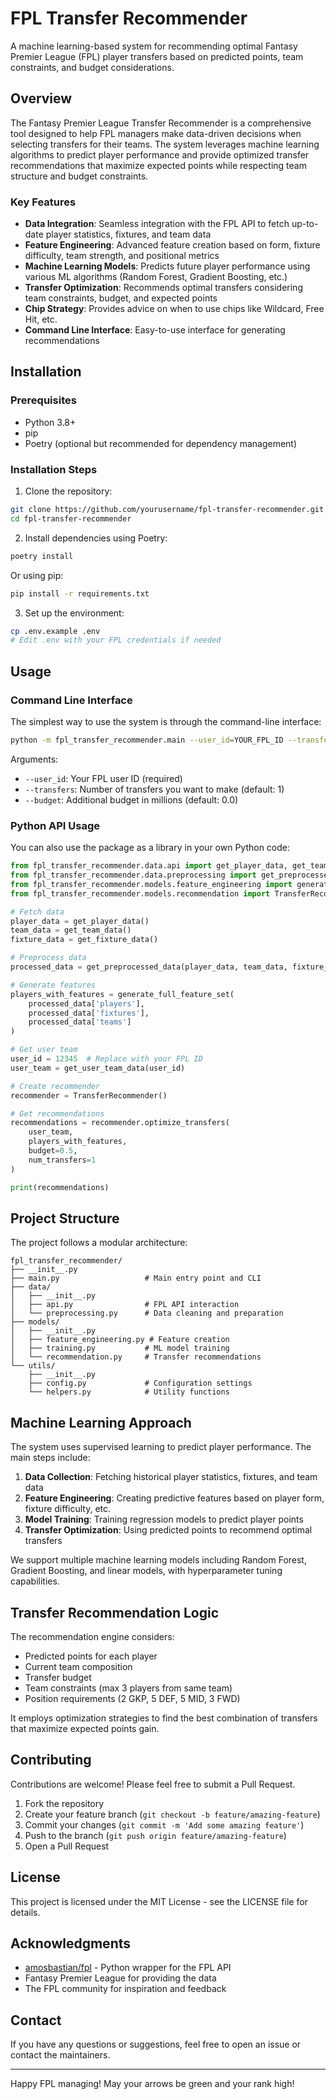# FPL Transfer Recommender

A machine learning-based system for recommending optimal Fantasy Premier League (FPL) player transfers based on predicted points, team constraints, and budget considerations.

## Overview

The Fantasy Premier League Transfer Recommender is a comprehensive tool designed to help FPL managers make data-driven decisions when selecting transfers for their teams. The system leverages machine learning algorithms to predict player performance and provide optimized transfer recommendations that maximize expected points while respecting team structure and budget constraints.

### Key Features

- **Data Integration**: Seamless integration with the FPL API to fetch up-to-date player statistics, fixtures, and team data
- **Feature Engineering**: Advanced feature creation based on form, fixture difficulty, team strength, and positional metrics
- **Machine Learning Models**: Predicts future player performance using various ML algorithms (Random Forest, Gradient Boosting, etc.)
- **Transfer Optimization**: Recommends optimal transfers considering team constraints, budget, and expected points
- **Chip Strategy**: Provides advice on when to use chips like Wildcard, Free Hit, etc.
- **Command Line Interface**: Easy-to-use interface for generating recommendations

## Installation

### Prerequisites

- Python 3.8+
- pip
- Poetry (optional but recommended for dependency management)

### Installation Steps

1. Clone the repository:

```bash
git clone https://github.com/yourusername/fpl-transfer-recommender.git
cd fpl-transfer-recommender
```

2. Install dependencies using Poetry:

```bash
poetry install
```

Or using pip:

```bash
pip install -r requirements.txt
```

3. Set up the environment:

```bash
cp .env.example .env
# Edit .env with your FPL credentials if needed
```

## Usage

### Command Line Interface

The simplest way to use the system is through the command-line interface:

```bash
python -m fpl_transfer_recommender.main --user_id=YOUR_FPL_ID --transfers=1 --budget=0.5
```

Arguments:
- `--user_id`: Your FPL user ID (required)
- `--transfers`: Number of transfers you want to make (default: 1)
- `--budget`: Additional budget in millions (default: 0.0)

### Python API Usage

You can also use the package as a library in your own Python code:

```python
from fpl_transfer_recommender.data.api import get_player_data, get_team_data, get_fixture_data, get_user_team_data
from fpl_transfer_recommender.data.preprocessing import get_preprocessed_data
from fpl_transfer_recommender.models.feature_engineering import generate_full_feature_set
from fpl_transfer_recommender.models.recommendation import TransferRecommender

# Fetch data
player_data = get_player_data()
team_data = get_team_data()
fixture_data = get_fixture_data()

# Preprocess data
processed_data = get_preprocessed_data(player_data, team_data, fixture_data)

# Generate features
players_with_features = generate_full_feature_set(
    processed_data['players'], 
    processed_data['fixtures'], 
    processed_data['teams']
)

# Get user team
user_id = 12345  # Replace with your FPL ID
user_team = get_user_team_data(user_id)

# Create recommender
recommender = TransferRecommender()

# Get recommendations
recommendations = recommender.optimize_transfers(
    user_team, 
    players_with_features, 
    budget=0.5, 
    num_transfers=1
)

print(recommendations)
```

## Project Structure

The project follows a modular architecture:

```
fpl_transfer_recommender/
├── __init__.py
├── main.py                   # Main entry point and CLI
├── data/
│   ├── __init__.py
│   ├── api.py                # FPL API interaction
│   └── preprocessing.py      # Data cleaning and preparation
├── models/
│   ├── __init__.py
│   ├── feature_engineering.py # Feature creation
│   ├── training.py           # ML model training
│   └── recommendation.py     # Transfer recommendations
└── utils/
    ├── __init__.py
    ├── config.py             # Configuration settings
    └── helpers.py            # Utility functions
```

## Machine Learning Approach

The system uses supervised learning to predict player performance. The main steps include:

1. **Data Collection**: Fetching historical player statistics, fixtures, and team data
2. **Feature Engineering**: Creating predictive features based on player form, fixture difficulty, etc.
3. **Model Training**: Training regression models to predict player points
4. **Transfer Optimization**: Using predicted points to recommend optimal transfers

We support multiple machine learning models including Random Forest, Gradient Boosting, and linear models, with hyperparameter tuning capabilities.

## Transfer Recommendation Logic

The recommendation engine considers:

- Predicted points for each player
- Current team composition
- Transfer budget
- Team constraints (max 3 players from same team)
- Position requirements (2 GKP, 5 DEF, 5 MID, 3 FWD)

It employs optimization strategies to find the best combination of transfers that maximize expected points gain.

## Contributing

Contributions are welcome! Please feel free to submit a Pull Request.

1. Fork the repository
2. Create your feature branch (`git checkout -b feature/amazing-feature`)
3. Commit your changes (`git commit -m 'Add some amazing feature'`)
4. Push to the branch (`git push origin feature/amazing-feature`)
5. Open a Pull Request

## License

This project is licensed under the MIT License - see the LICENSE file for details.

## Acknowledgments

- [amosbastian/fpl](https://github.com/amosbastian/fpl) - Python wrapper for the FPL API
- Fantasy Premier League for providing the data
- The FPL community for inspiration and feedback

## Contact

If you have any questions or suggestions, feel free to open an issue or contact the maintainers.

---

Happy FPL managing! May your arrows be green and your rank high!


